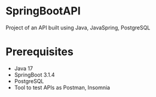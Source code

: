 # SpringBootAPI
Project of an API built using Java, JavaSpring, PostgreSQL
# Prerequisites
- Java 17
- SpringBoot 3.1.4
- PostgreSQL
- Tool to test APIs as Postman, Insomnia
